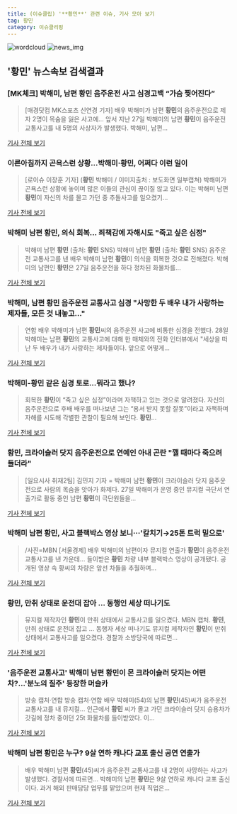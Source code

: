 ```yaml
---
title: (이슈클립) '**황민**' 관련 이슈, 기사 모아 보기
tag: 황민
category: 이슈클리핑
---
```

![wordcloud](https://s3.ap-northeast-2.amazonaws.com/lyrics101-wordcloud/2018-08-29-1535487405.png)
![news_img](https://user-images.githubusercontent.com/42597476/44507050-1206f400-a6e4-11e8-8d98-7ffbfebb353f.png)
## **'**황민**'** 뉴스속보 검색결과
### [MK체크] 박해미, 남편 **황민** 음주운전 사고 심경고백 “가슴 찢어진다”

>[매경닷컴 MK스포츠 신연경 기자] 배우 박해미가 남편 **황민**의 음주운전으로 제자 2명이 목숨을 잃은 사고에... 앞서 지난 27일 박해미의 남편 **황민**이 음주운전 교통사고를 내 5명의 사상자가 발생했다. 박해미, 남편...

<a href="http://sports.mk.co.kr/view.php?year=2018&no=541780" target="_blank">기사 전체 보기</a>

### 이른아침까지 곤욕스런 상황...박해미·**황민**, 어쩌다 이런 일이

>[로이슈 이장훈 기자] (**황민** 박해미 / 이미지출처 : 보도화면 일부캡쳐) 박해미가 곤욕스런 상황에 놓이며 많은 이들의 관심이 끊이질 않고 있다. 이는 박해미 남편 **황민**이 자신의 차를 몰고 가던 중 추돌사고를 일으켰기...

<a href="http://www.lawissue.co.kr/view.php?ud=2018082904260228746a28b45db0_12" target="_blank">기사 전체 보기</a>

### 박해미 남편 **황민**, 의식 회복… 죄책감에 자해시도 "죽고 싶은 심정"

>박해미 남편 **황민** (출처: **황민** SNS) 박해미 남편 **황민** (출처: **황민** SNS) 음주운전 교통사고를 낸 배우 박해미 남편 **황민**이 의식을 회복한 것으로 전해졌다. 박해미의 남편인 **황민**은 27일 음주운전을 하다 정차된 화물차를...

<a href="http://www.newscj.com/news/articleView.html?idxno=550230" target="_blank">기사 전체 보기</a>

### 박해미, 남편 **황민** 음주운전 교통사고 심경 "사망한 두 배우 내가 사랑하는 제자들, 모든 것 내놓고…"

>연합 배우 박해미가 남편 **황민**씨의 음주운전 사고에 비통한 심경을 전했다. 28일 박해미는 남편 **황민**의 교통사고에 대해 한 매체와의 전화 인터뷰에서 "세상을 떠난 두 배우가 내가 사랑하는 제자들이다. 앞으로 어떻게...

<a href="http://www.joongboo.com/news/articleView.html?idxno=1282072" target="_blank">기사 전체 보기</a>

### 박해미-**황민** 같은 심경 토로…뭐라고 했나?

>회복한 **황민**이 “죽고 싶은 심정”이라며 자책하고 있는 것으로 알려졌다. 자신의 음주운전으로 후배 배우를 떠나보낸 그는 “용서 받지 못할 잘못”이라고 자책하며 자해를 시도해 각별한 관찰이 필요해 보인다. **황민**...

<a href="http://www.dailian.co.kr/news/view/735639/?sc=naver" target="_blank">기사 전체 보기</a>

### **황민**, 크라이슬러 닷지 음주운전으로 연예인 아내 곤란 "깰 때마다 죽으려 들더라"

>[일요시사 취재2팀]  김민지 기자 = 박해미 남편 **황민**이 크라이슬러 닷지 음주운전으로 사람의 목숨을 앗아가 화제다. 27일 박해미가 운영 중인 뮤지컬 극단서 연출가로 활동 중인 남편 **황민**이 극단원들을...

<a href="http://www.ilyosisa.co.kr/news/articleView.html?idxno=151248" target="_blank">기사 전체 보기</a>

### 박해미 남편 **황민**, 사고 블랙박스 영상 보니···'칼치기→25톤 트럭 밑으로'

>/사진=MBN [서울경제] 배우 박해미의 남편이자 뮤지컬 연출가 **황민**이 음주운전 교통사고를 낸 가운데... 들이받은 **황민** 차량 내부 블랙박스 영상이 공개됐다. 공개된 영상 속 황씨의 차량은 앞선 차들을 추월하며...

<a href="http://www.sedaily.com/NewsView/1S3JQEAVTK" target="_blank">기사 전체 보기</a>

### **황민**, 만취 상태로 운전대 잡아 … 동행인 세상 떠나기도

>뮤지컬 제작자인 **황민**이 만취 상태에서 교통사고를 일으켰다. MBN 캡처. **황민**, 만취 상태로 운전대 잡고 … 동행자 세상 떠나기도 뮤지컬 제작자인 **황민**이 만취 상태에서 교통사고를 일으켰다. 경찰과 소방당국에 따르면...

<a href="http://www.ccdn.co.kr/news/articleView.html?idxno=537130" target="_blank">기사 전체 보기</a>

### '음주운전 교통사고' 박해미 남편 **황민**이 몬 크라이슬러 닷지는 어떤 차?…'분노의 질주' 등장한 머슬카

>방송 캡처·연합 방송 캡처·연합 배우 박해미(54)의 남편 **황민**(45)씨가 음주운전 교통사고를 내 뮤지컬... 인근에서 **황민** 씨가 몰고 가던 크라이슬러 닷지 승용차가 갓길에 정차 중이던 25t 화물차를 들이받았다. 이...

<a href="http://www.joongboo.com/news/articleView.html?idxno=1282044" target="_blank">기사 전체 보기</a>

### 박해미 남편 **황민**은 누구? 9살 연하 캐나다 교포 출신 공연 연출가

>배우 박해미 남편 **황민**(45)씨가 음주운전 교통사고를 내 2명이 사망하는 사고가 발생했다. 경찰서에 따르면... 박해미의 남편 **황민**은 9살 연하로 캐나다 교포 출신이다. 과거 해외 판매담당 업무를 맡았으며 현재 직업은...

<a href="http://www.kookje.co.kr/news2011/asp/newsbody.asp?code=0500&key=20180829.99099012940" target="_blank">기사 전체 보기</a>


